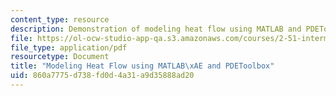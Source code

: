 ```yaml
---
content_type: resource
description: Demonstration of modeling heat flow using MATLAB and PDEToolbox.
file: https://ol-ocw-studio-app-qa.s3.amazonaws.com/courses/2-51-intermediate-heat-and-mass-transfer-fall-2008/860a7775d738fd0d4a31a9d35888ad20_heatflow.pdf
file_type: application/pdf
resourcetype: Document
title: "Modeling Heat Flow using MATLAB\xAE and PDEToolbox"
uid: 860a7775-d738-fd0d-4a31-a9d35888ad20
---
```

